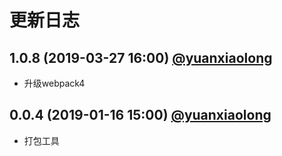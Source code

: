# 更新日志
## 1.0.8 (2019-03-27 16:00) [@yuanxiaolong]()

* 升级webpack4

## 0.0.4 (2019-01-16 15:00) [@yuanxiaolong]()

* 打包工具